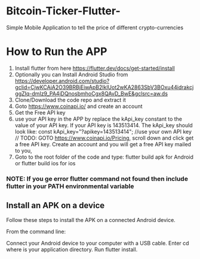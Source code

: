 # Bitcoin-Ticker-Flutter-
Simple Mobile Application to tell the price of different crypto-currencies

# How to Run the APP
1. Install flutter from here
https://flutter.dev/docs/get-started/install
2. Optionally you can Install Android Studio from
https://developer.android.com/studio?gclid=CjwKCAiA2O39BRBjEiwApB2IklUot2wKA2863SbV3BOxu44idrakcjggZIq-dmIz9_PA4jDQnosbmhoCgx8QAvD_BwE&gclsrc=aw.ds
3. Clone/Download the code repo and extract it
4. Goto https://www.coinapi.io/ and create an account
5. Get the Free API key
6. use your API key in the APP by replace the kApi_key constant to the value of your API key. If your API key is 143513414. The kApi_key should look like:
    const kApi_key="?apikey=143513414";
    //use your own API key
    // TODO: GOTO https://www.coinapi.io/Pricing, scroll down and click get a free API key. Create an account and you will get a free API key mailed to you,
7. Goto to the root folder of the code and type:
    flutter build apk for Android
    or flutter build ios for ios

### NOTE: If you ge error flutter command not found then include flutter in your PATH environmental variable
## Install an APK on a device
Follow these steps to install the APK on a connected Android device.

From the command line:

Connect your Android device to your computer with a USB cable.
Enter cd <app dir> where <app dir> is your application directory.
Run flutter install.


